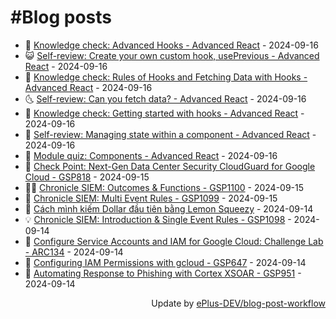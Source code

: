 # #Blog posts
<!-- BLOG-POST-LIST:START -->
- 🧰 [Knowledge check: Advanced Hooks - Advanced React](https://eplus.dev/knowledge-check-advanced-hooks-advanced-react) - 2024-09-16
- 😺 [Self-review: Create your own custom hook, usePrevious - Advanced React](https://eplus.dev/self-review-create-your-own-custom-hook-useprevious-advanced-react) - 2024-09-16
- 🗽 [Knowledge check: Rules of Hooks and Fetching Data with Hooks - Advanced React](https://eplus.dev/knowledge-check-rules-of-hooks-and-fetching-data-with-hooks-advanced-react) - 2024-09-16
- 🌜 [Self-review: Can you fetch data? - Advanced React](https://eplus.dev/self-review-can-you-fetch-data-advanced-react) - 2024-09-16
- 📝 [Knowledge check: Getting started with hooks - Advanced React](https://eplus.dev/knowledge-check-getting-started-with-hooks-advanced-react) - 2024-09-16
- 🚀 [Self-review: Managing state within a component - Advanced React](https://eplus.dev/self-review-managing-state-within-a-component-advanced-react) - 2024-09-16
- 💼 [Module quiz: Components - Advanced React](https://eplus.dev/module-quiz-components-advanced-react) - 2024-09-16
- 🦣 [Check Point: Next-Gen Data Center Security CloudGuard for Google Cloud - GSP818](https://eplus.dev/check-point-next-gen-data-center-security-cloudguard-for-google-cloud-gsp818) - 2024-09-15
- 👨‍🏫 [Chronicle SIEM: Outcomes &amp; Functions - GSP1100](https://eplus.dev/chronicle-siem-outcomes-functions-gsp1100) - 2024-09-15
- 🔭 [Chronicle SIEM: Multi Event Rules - GSP1099](https://eplus.dev/chronicle-siem-multi-event-rules-gsp1099) - 2024-09-15
- 🤡 [Cách mình kiếm Dollar đầu tiên bằng Lemon Squeezy](https://eplus.dev/cach-minh-kiem-dollar-dau-tien-bang-lemon-squeezy) - 2024-09-14
- 💡 [Chronicle SIEM: Introduction &amp; Single Event Rules - GSP1098](https://eplus.dev/chronicle-siem-introduction-single-event-rules-gsp1098) - 2024-09-14
- 🦣 [Configure Service Accounts and IAM for Google Cloud: Challenge Lab - ARC134](https://eplus.dev/configure-service-accounts-and-iam-for-google-cloud-challenge-lab-arc134) - 2024-09-14
- 💪 [Configuring IAM Permissions with gcloud - GSP647](https://eplus.dev/configuring-iam-permissions-with-gcloud-gsp647) - 2024-09-14
- 🤡 [Automating Response to Phishing with Cortex XSOAR - GSP951](https://eplus.dev/automating-response-to-phishing-with-cortex-xsoar-gsp951) - 2024-09-14<!-- BLOG-POST-LIST:END -->
<div align="right">
  Update by <a target="_blank"
    href="https://github.com/ePlus-DEV/blog-post-workflow">ePlus-DEV/blog-post-workflow</a>
</div>
